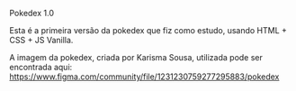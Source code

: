 Pokedex 1.0

Esta é a primeira versão da pokedex que fiz como estudo, usando HTML + CSS + JS Vanilla.

A imagem da pokedex, criada por Karisma Sousa, utilizada pode ser encontrada aqui: https://www.figma.com/community/file/1231230759277295883/pokedex 
